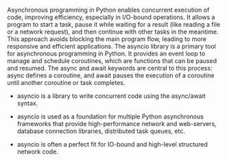 Asynchronous programming in Python enables concurrent execution of code, improving efficiency, especially in I/O-bound operations. It allows a program to start a task, pause it while waiting for a result (like reading a file or a network request), and then continue with other tasks in the meantime. This approach avoids blocking the main program flow, leading to more responsive and efficient applications.
The asyncio library is a primary tool for asynchronous programming in Python. It provides an event loop to manage and schedule coroutines, which are functions that can be paused and resumed. The async and await keywords are central to this process: async defines a coroutine, and await pauses the execution of a coroutine until another coroutine or task completes.

- asyncio is a library to write concurrent code using the async/await syntax.

- asyncio is used as a foundation for multiple Python asynchronous frameworks that provide high-performance network and web-servers, database connection libraries, distributed task queues, etc.
- asyncio is often a perfect fit for IO-bound and high-level structured network code.
